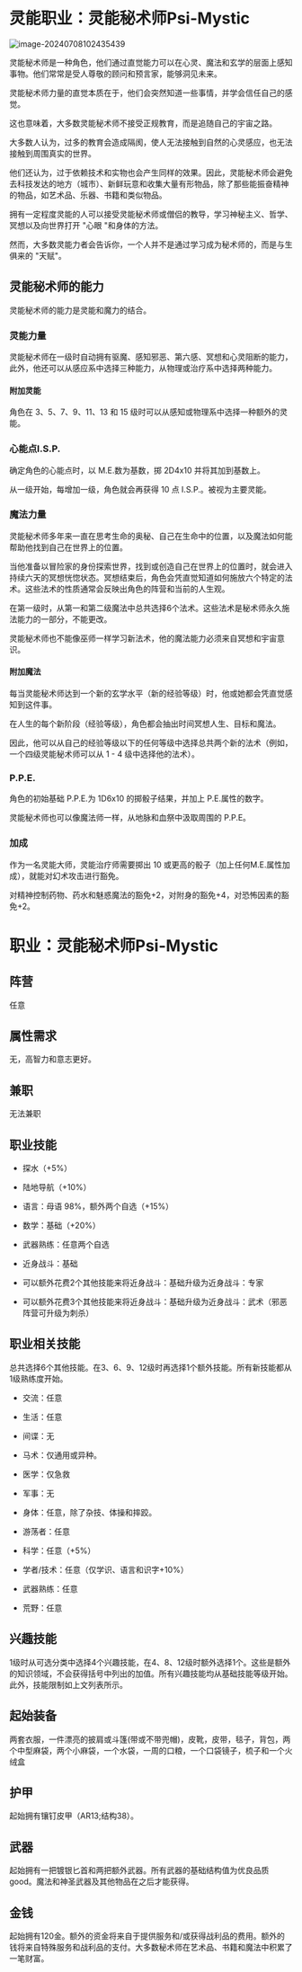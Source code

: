 # 灵能职业：灵能秘术师Psi-Mystic

![image-20240708102435439](./assets/image-20240708102435439.webp)

灵能秘术师是一种角色，他们通过直觉能力可以在心灵、魔法和玄学的层面上感知事物。他们常常是受人尊敬的顾问和预言家，能够洞见未来。

灵能秘术师力量的直觉本质在于，他们会突然知道一些事情，并学会信任自己的感觉。

这也意味着，大多数灵能秘术师不接受正规教育，而是追随自己的宇宙之路。

大多数人认为，过多的教育会造成隔阂，使人无法接触到自然的心灵感应，也无法接触到周围真实的世界。

他们还认为，过于依赖技术和实物也会产生同样的效果。因此，灵能秘术师会避免去科技发达的地方（城市）、新鲜玩意和收集大量有形物品，除了那些能振奋精神的物品，如艺术品、乐器、书籍和类似物品。

拥有一定程度灵能的人可以接受灵能秘术师或僧侣的教导，学习神秘主义、哲学、冥想以及向世界打开 "心眼 "和身体的方法。

然而，大多数灵能力者会告诉你，一个人并不是通过学习成为秘术师的，而是与生俱来的 "天赋"。

## 灵能秘术师的能力

灵能秘术师的能力是灵能和魔力的结合。

### 灵能力量

灵能秘术师在一级时自动拥有驱魔、感知邪恶、第六感、冥想和心灵阻断的能力，此外，他还可以从感应系中选择三种能力，从物理或治疗系中选择两种能力。

#### 附加灵能

角色在 3、5、7、9、11、13 和 15 级时可以从感知或物理系中选择一种额外的灵能。

### 心能点I.S.P.

确定角色的心能点时，以 M.E.数为基数，掷 2D4x10 并将其加到基数上。

从一级开始，每增加一级，角色就会再获得 10 点 I.S.P.。被视为主要灵能。

### 魔法力量

灵能秘术师多年来一直在思考生命的奥秘、自己在生命中的位置，以及魔法如何能帮助他找到自己在世界上的位置。

当他准备以冒险家的身份探索世界，找到或创造自己在世界上的位置时，就会进入持续六天的冥想恍惚状态。冥想结束后，角色会凭直觉知道如何施放六个特定的法术。这些法术的性质通常会反映出角色的阵营和当前的人生观。

在第一级时，从第一和第二级魔法中总共选择6个法术。这些法术是秘术师永久施法能力的一部分，不能更改。

灵能秘术师也不能像巫师一样学习新法术，他的魔法能力必须来自冥想和宇宙意识。

#### 附加魔法

每当灵能秘术师达到一个新的玄学水平（新的经验等级）时，他或她都会凭直觉感知到这件事。

在人生的每个新阶段（经验等级），角色都会抽出时间冥想人生、目标和魔法。

因此，他可以从自己的经验等级以下的任何等级中选择总共两个新的法术（例如，一个四级灵能秘术师可以从 1 - 4 级中选择他的法术）。

### P.P.E.

角色的初始基础 P.P.E.为 1D6x10 的掷骰子结果，并加上 P.E.属性的数字。

灵能秘术师也可以像魔法师一样，从地脉和血祭中汲取周围的 P.P.E。

### 加成

作为一名灵能大师，灵能治疗师需要掷出 10 或更高的骰子（加上任何M.E.属性加成），就能对幻术攻击进行豁免。

对精神控制药物、药水和魅惑魔法的豁免+2，对附身的豁免+4，对恐怖因素的豁免+2。

# 职业：灵能秘术师Psi-Mystic

## 阵营

任意

## 属性需求

无，高智力和意志更好。

## 兼职

无法兼职

## 职业技能

- 探水（+5%）

- 陆地导航（+10%）

- 语言：母语 98%，额外两个自选（+15%）

- 数学：基础（+20%）

- 武器熟练：任意两个自选

- 近身战斗：基础

- 可以额外花费2个其他技能来将近身战斗：基础升级为近身战斗：专家

- 可以额外花费3个其他技能来将近身战斗：基础升级为近身战斗：武术（邪恶阵营可升级为刺杀）


## 职业相关技能

总共选择6个其他技能。在3、6、9、12级时再选择1个额外技能。所有新技能都从1级熟练度开始。

- 交流：任意

- 生活：任意

- 间谍：无

- 马术：仅通用或异种。

- 医学：仅急救

- 军事：无

- 身体：任意，除了杂技、体操和摔跤。

- 游荡者：任意

- 科学：任意（+5%）

- 学者/技术：任意（仅学识、语言和识字+10%）

- 武器熟练：任意

- 荒野：任意

## 兴趣技能

1级时从可选分类中选择4个兴趣技能，在4、8、12级时额外选择1个。这些是额外的知识领域，不会获得括号中列出的加值。所有兴趣技能均从基础技能等级开始。此外，技能限制如上文列表所示。

## 起始装备

两套衣服，一件漂亮的披肩或斗篷(带或不带兜帽)，皮靴，皮带，毯子，背包，两个中型麻袋，两个小麻袋，一个水袋，一周的口粮，一个口袋镜子，梳子和一个火绒盒

## 护甲

起始拥有镶钉皮甲（AR13;结构38）。

## 武器

起始拥有一把镀银匕首和两把额外武器。所有武器的基础结构值为优良品质good。魔法和神圣武器及其他物品在之后才能获得。

## 金钱

起始拥有120金。额外的资金将来自于提供服务和/或获得战利品的费用。额外的钱将来自特殊服务和战利品的支付。大多数秘术师在艺术品、书籍和魔法中积累了一笔财富。